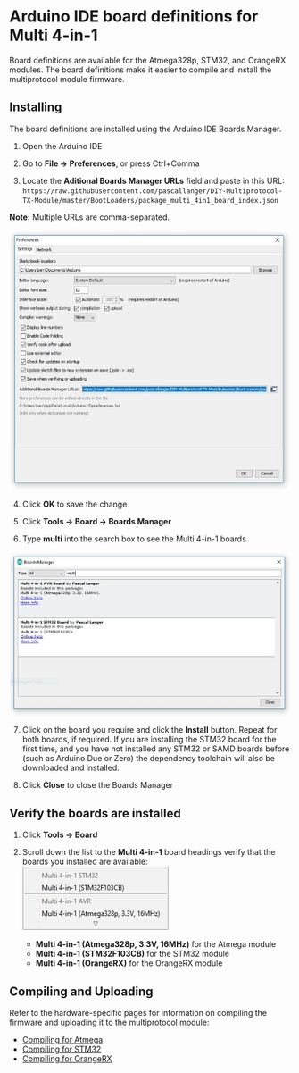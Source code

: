 # Arduino IDE board definitions for Multi 4-in-1
Board definitions are available for the Atmega328p, STM32, and OrangeRX modules.  The board definitions make it easier to compile and install the multiprotocol module firmware.

## Installing
The board definitions are installed using the Arduino IDE Boards Manager.

1. Open the Arduino IDE

2. Go to **File -> Preferences**, or press Ctrl+Comma

3. Locate the **Aditional Boards Manager URLs** field and paste in this URL: `https://raw.githubusercontent.com/pascallanger/DIY-Multiprotocol-TX-Module/master/BootLoaders/package_multi_4in1_board_index.json`

**Note:** Multiple URLs are comma-separated.

<p align="center">
  <img src="/docs/images/ide-prefs.jpg">
</p>

4. Click **OK** to save the change

5. Click **Tools -> Board -> Boards Manager**

6. Type **multi** into the search box to see the Multi 4-in-1 boards
<p align="center">
  <img src="/docs/images/multi-boards.jpg">
</p>

7. Click on the board you require and click the **Install** button.  Repeat for both boards, if required.  If you are installing the STM32 board for the first time, and you have not installed any STM32 or SAMD boards before (such as Arduino Due or Zero) the dependency toolchain will also be downloaded and installed.

7. Click **Close** to close the Boards Manager

## Verify the boards are installed
1. Click **Tools -> Board**
2. Scroll down the list to the **Multi 4-in-1** board headings verify that the boards you installed are available:
    ![Image](/docs/images/boards-menu.jpg)
    
    * **Multi 4-in-1 (Atmega328p, 3.3V, 16MHz)** for the Atmega module
    * **Multi 4-in-1 (STM32F103CB)** for the STM32 module
    * **Multi 4-in-1 (OrangeRX)** for the OrangeRX module

## Compiling and Uploading
Refer to the hardware-specific pages for information on compiling the firmware and uploading it to the multiprotocol module:

* [Compiling for Atmega](/docs/Compiling.md)
* [Compiling for STM32](/docs/Compiling_STM32.md)
* [Compiling for OrangeRX](/docs/Compiling_OrangeTx.md)
